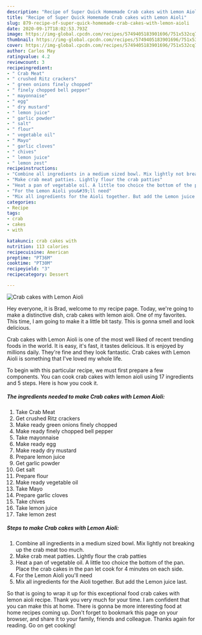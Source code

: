 ```yaml
---
description: "Recipe of Super Quick Homemade Crab cakes with Lemon Aioli"
title: "Recipe of Super Quick Homemade Crab cakes with Lemon Aioli"
slug: 879-recipe-of-super-quick-homemade-crab-cakes-with-lemon-aioli
date: 2020-09-17T18:02:53.793Z
image: https://img-global.cpcdn.com/recipes/5749405183901696/751x532cq70/crab-cakes-with-lemon-aioli-recipe-main-photo.jpg
thumbnail: https://img-global.cpcdn.com/recipes/5749405183901696/751x532cq70/crab-cakes-with-lemon-aioli-recipe-main-photo.jpg
cover: https://img-global.cpcdn.com/recipes/5749405183901696/751x532cq70/crab-cakes-with-lemon-aioli-recipe-main-photo.jpg
author: Carlos May
ratingvalue: 4.2
reviewcount: 3
recipeingredient:
- " Crab Meat"
- " crushed Ritz crackers"
- " green onions finely chopped"
- " finely chopped bell pepper"
- " mayonnaise"
- " egg"
- " dry mustard"
- " lemon juice"
- " garlic powder"
- " salt"
- " flour"
- " vegetable oil"
- " Mayo"
- " garlic cloves"
- " chives"
- " lemon juice"
- " lemon zest"
recipeinstructions:
- "Combine all ingredients in a medium sized bowl. Mix lightly not breaking up the crab meat too much."
- "Make crab meat patties. Lightly flour the crab patties"
- "Heat a pan of vegetable oil. A little too choice the bottom of the pan. Place the crab cakes in the pan let cook for 4 minutes on each side."
- "For the Lemon Aioli you&#39;ll need"
- "Mix all ingredients for the Aioli together. But add the Lemon juice last."
categories:
- Recipe
tags:
- crab
- cakes
- with

katakunci: crab cakes with 
nutrition: 113 calories
recipecuisine: American
preptime: "PT36M"
cooktime: "PT30M"
recipeyield: "3"
recipecategory: Dessert

---
```



![Crab cakes with Lemon Aioli](https://img-global.cpcdn.com/recipes/5749405183901696/751x532cq70/crab-cakes-with-lemon-aioli-recipe-main-photo.jpg)

Hey everyone, it is Brad, welcome to my recipe page. Today, we're going to make a distinctive dish, crab cakes with lemon aioli. One of my favorites. This time, I am going to make it a little bit tasty. This is gonna smell and look delicious.



Crab cakes with Lemon Aioli is one of the most well liked of recent trending foods in the world. It is easy, it's fast, it tastes delicious. It is enjoyed by millions daily. They're fine and they look fantastic. Crab cakes with Lemon Aioli is something that I've loved my whole life.


To begin with this particular recipe, we must first prepare a few components. You can cook crab cakes with lemon aioli using 17 ingredients and 5 steps. Here is how you cook it.

<!--inarticleads1-->

##### The ingredients needed to make Crab cakes with Lemon Aioli:

1. Take  Crab Meat
1. Get  crushed Ritz crackers
1. Make ready  green onions finely chopped
1. Make ready  finely chopped bell pepper
1. Take  mayonnaise
1. Make ready  egg
1. Make ready  dry mustard
1. Prepare  lemon juice
1. Get  garlic powder
1. Get  salt
1. Prepare  flour
1. Make ready  vegetable oil
1. Take  Mayo
1. Prepare  garlic cloves
1. Take  chives
1. Take  lemon juice
1. Take  lemon zest




<!--inarticleads2-->

##### Steps to make Crab cakes with Lemon Aioli:

1. Combine all ingredients in a medium sized bowl. Mix lightly not breaking up the crab meat too much.
1. Make crab meat patties. Lightly flour the crab patties
1. Heat a pan of vegetable oil. A little too choice the bottom of the pan. Place the crab cakes in the pan let cook for 4 minutes on each side.
1. For the Lemon Aioli you&#39;ll need
1. Mix all ingredients for the Aioli together. But add the Lemon juice last.




So that is going to wrap it up for this exceptional food crab cakes with lemon aioli recipe. Thank you very much for your time. I am confident that you can make this at home. There is gonna be more interesting food at home recipes coming up. Don't forget to bookmark this page on your browser, and share it to your family, friends and colleague. Thanks again for reading. Go on get cooking!
